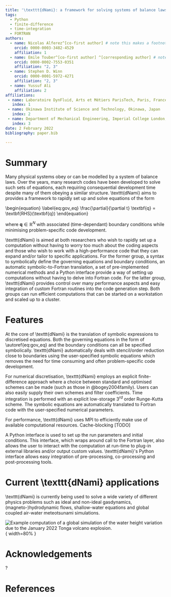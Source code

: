 ```yaml
---
title: '\texttt{dNami}: a framework for solving systems of balance laws using explicit numerical schemes.'
tags:
  - Python
  - finite-difference 
  - time-integration
  - FORTRAN 
authors:
  - name: Nicolas Alferez^[co-first author] # note this makes a footnote saying 'co-first author'
    orcid: 0000-0003-3482-4529 
    affiliation: 1 
  - name: Emile Touber^[co-first author] ^[corresponding author] # note this makes a footnote saying 'co-first author'
    orcid: 0000-0002-7553-0351 
    affiliation: "2, 3"
  - name: Stephen D. Winn 
    orcid: 0000-0001-5972-4271 
    affiliation: "2, 3"
  - name: Yussuf Ali  
    affiliation: 2
affiliations:
 - name: Laboratoire DynFluid, Arts et Métiers ParisTech, Paris, France  
   index: 1
 - name: Okinawa Institute of Science and Technology, Okinawa, Japan 
   index: 2
 - name: Department of Mechanical Engineering, Imperial College London, London, UK
   index: 3
date: 2 February 2022
bibliography: paper.bib

---
```


# Summary

Many physical systems obey or can be modelled by a system of balance laws. Over the years, many research codes have been developed to solve such sets of equations, each requiring consequential development time despite many of them obeying a similar structure. \texttt{dNami} aims to provides a framework to rapidly set up and solve equations of the form 

\begin{equation} \label{eq:gov_eq}
	\frac{\partial}{\partial t} \textbf{q} = \textbf{RHS}(\textbf{q})
\end{equation}

where $\textbf{q} \in \mathbb{R}^N$ with associated (time-dependant) boundary conditions while minimising problem-specific code development.

\texttt{dNami} is aimed at both researchers who wish to rapidly set up a computation without having to worry too much about the coding aspects and those who wish to work with a high-performance code that they can expand and/or tailor to specific applications. For the former group, a syntax to symbolically define the governing equations and boundary conditions, an automatic symbolic-to-Fortran translation, a set of pre-implemented numerical methods and a Python interface provide a way of setting up computations without having to delve into Fortran code. For the latter group, \texttt{dNami} provides control over many performance aspects and easy integration of custom Fortran routines into the code generation step. Both groups can run efficient computations that can be started on a workstation and scaled up to a cluster.  


# Features 

At the core of \texttt{dNami} is the translation of symbolic expressions to discretised equations. Both the governing equations in the form of \autoref{eq:gov_eq} and the boundary conditions can all be specified symbolically. \texttt{dNami} automatically deals with stencil/order reduction close to boundaries using the user-specified symbolic equations which removes the need for time consuming and often problem-specific code development. 

For numerical discretisation, \texttt{dNami} employs an explicit finite-difference approach where a choice between standard and optimised schemes can be made (such as those in @bogey2004family). Users can also easily supply their own schemes and filter coefficients. Time integration is performed with an explicit low-storage 3$^{rd}$ order Runge-Kutta scheme. The symbolic equations are automatically translated to Fortran code with the user-specified numerical parameters.  

For performance, \texttt{dNami} uses MPI to efficiently make use of available computational resources. Cache-blocking [TODO]

A Python interface is used to set up the run parameters and initial conditions. This interface, which wraps around call to the Fortran layer, also allows the user to interact with the computation at run-time to plug-in external libraries and/or output custom values. \texttt{dNami}'s Python interface allows easy integration of pre-processing, co-processing and post-processing tools. 

# Current \texttt{dNami} applications

\texttt{dNami} is currently being used to solve a wide variety of different physics problems such as ideal and non-ideal gasdynamics, (magneto-)hydrodynamic flows, shallow-water equations and global coupled air-water meteotsunami simulations. 


![Example computation of a global simulation of the water height variation due to the January 2022 Tonga volcano explosion.](earth_water.png){ width=80% }

# Acknowledgements

?

# References
